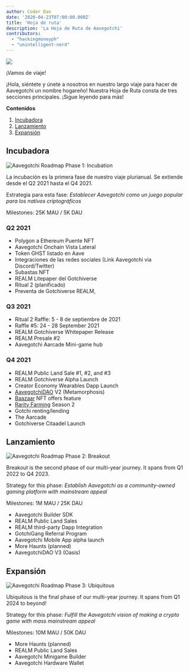 ```yaml
---
author: Coder Dan
date: '2020-04-23T07:00:00.000Z'
title: 'Hoja de ruta'
description: 'La Hoja de Ruta de Aavegotchi'
contributors:
  - "hackingmoneyph"
  - "unintelligent-nerd"
---
```


<div class="headerImageContainer">
<img class="headerImage" src="/roadmap/roadmap.png">
<p class="headerImageText">¡Vamos de viaje!</p>
</div>

¡Hola, siéntete y únete a nosotros en nuestro largo viaje para hacer de Aavegotchi un nombre hogareño! Nuestra Hoja de Ruta consta de tres secciones principales. ¡Sigue leyendo para más!

<div class="contentsBox">

**Contenidos**

<ol>
<li><a href=#incubation>Incubadora</a></li>
<li><a href=#breakout>Lanzamiento</a></li>
<li><a href=#ubiquitous>Expansión</a></li>
</ol>

</div>

## Incubadora

<img class = "bodyImage" src = "/roadmap/phase-1-incubation.png" alt = "Aavegotchi Roadmap Phase 1: Incubation" />

La incubación es la primera fase de nuestro viaje plurianual. Se extiende desde el Q2 2021 hasta el Q4 2021.

Estrategia para esta fase: *Establecer Aavegotchi como un juego popular para los nativos criptográficos*

Milestones: 25K MAU / 5K DAU

### Q2 2021

* Polygon a Ethereum Puente NFT
* Aavegotchi Onchain Vista Lateral
* Token GHST listado en Aave
* Integraciones de las redes sociales (Link Aavegotchi via Discord/Twitter)
* Subastas NFT
* REALM Litepaper del Gotchiverse
* Ritual 2 (planificado)
* Preventa de Gotchiverse REALM,

### Q3 2021

* Ritual 2 Raffle: 5 - 8 de septiembre de 2021
* Raffle #5: 24 - 28 September 2021
* REALM Gotchiverse Whitepaper Release
* REALM Presale #2
* Aavegotchi Aarcade Mini-game hub

### Q4 2021

* REALM Public Land Sale #1, #2, and #3
* REALM Gotchiverse Alpha Launch
* Creator Economy Wearables Dapp Launch
* [AavegotchiDAO](/dao) V2 (Metamorphosis)
* [Baazaar](/baazaar) NFT offers feature
* [Rarity Farming](/rarity-farming) Season 2
* Gotchi renting/lending
* The Aarcade
* Gotchiverse Citaadel Launch

## Lanzamiento

<img class = "bodyImage" src = "/roadmap/phase-2-breakout.png" alt = "Aavegotchi Roadmap Phase 2: Breakout" />

Breakout is the second phase of our multi-year journey. It spans from Q1 2022 to Q4 2023.

Strategy for this phase: *Establish Aavegotchi as a community-owned gaming platform with mainstream appeal*

Milestones: 1M MAU / 25K DAU

* Aavegotchi Builder SDK
* REALM Public Land Sales
* REALM third-party Dapp Integration
* GotchiGang Referral Program
* Aavegotchi Mobile App alpha launch
* More Haunts (planned)
* AavegotchiDAO V3 (Oasis)

## Expansión

<img class = "bodyImage" src = "/roadmap/phase-3-ubiquitous.png" alt = "Aavegotchi Roadmap Phase 3: Ubiquitous" />

Ubiquitous is the final phase of our multi-year journey. It spans from Q1 2024 to beyond!

Strategy for this phase: *Fulfill the Aavegotchi vision of making a crypto game with mass mainstream appeal*

Milestones: 10M MAU / 50K DAU

* More Haunts (planned)
* REALM Public Land Sales
* Aavegotchi Minigame Builder
* Aavegotchi Hardware Wallet